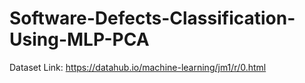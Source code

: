 # Software-Defects-Classification-Using-MLP-PCA
Dataset Link: https://datahub.io/machine-learning/jm1/r/0.html
